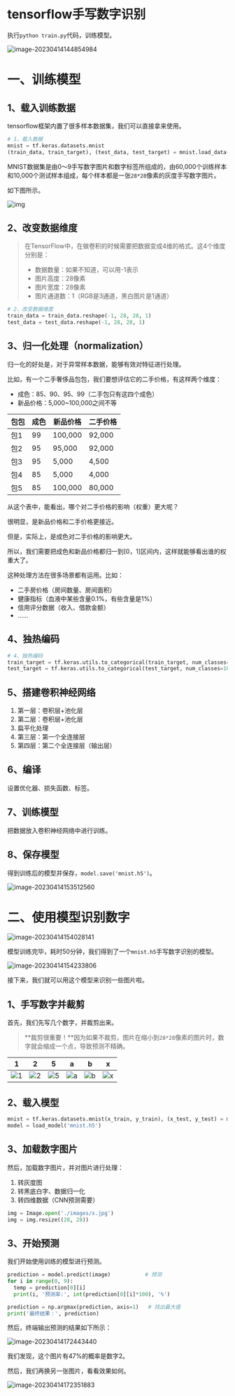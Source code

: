 # tensorflow手写数字识别

执行`python train.py`代码，训练模型。

![image-20230414144854984](assets/image-20230414144854984.png)

# 一、训练模型

## 1、载入训练数据

tensorflow框架内置了很多样本数据集，我们可以直接拿来使用。

```python
# 1、载入数据
mnist = tf.keras.datasets.mnist
(train_data, train_target), (test_data, test_target) = mnist.load_data()
```

MNIST数据集是由0〜9手写数字图片和数字标签所组成的，由60,000个训练样本和10,000个测试样本组成，每个样本都是一张`28*28`像素的灰度手写数字图片。

如下图所示。

![img](assets/v2-d39e0fbe06e80995437e17b6033f94dd_1440w.png)

## 2、改变数据维度

> 在TensorFlow中，在做卷积的时候需要把数据变成4维的格式。这4个维度分别是：
>
> - 数据数量：如果不知道，可以用-1表示
> - 图片高度：28像素
> - 图片宽度：28像素
> - 图片通道数：1（RGB是3通道，黑白图片是1通道）

```python
# 2、改变数据维度
train_data = train_data.reshape(-1, 28, 28, 1)
test_data = test_data.reshape(-1, 28, 28, 1)
```

## 3、归一化处理（normalization）

归一化的好处是，对于异常样本数据，能够有效对特征进行处理。

比如，有一个二手奢侈品包包，我们要想评估它的二手价格，有这样两个维度：

- 成色：85、90、95、99（二手包只有这四个成色）
- 新品价格：5,000~100,000之间不等

| 包包 | 成色 | 新品价格 | 二手价格 |
| ---- | ---- | -------- | -------- |
| 包1  | 99   | 100,000  | 92,000   |
| 包2  | 95   | 95,000   | 92,000   |
| 包3  | 95   | 5,000    | 4,500    |
| 包4  | 85   | 5,000    | 4,000    |
| 包5  | 85   | 100,000  | 80,000   |

从这个表中，能看出，哪个对二手价格的影响（权重）更大呢？

很明显，是新品价格和二手价格更接近。

但是，实际上，是成色对二手价格的影响更大。

所以，我们需要把成色和新品价格都归一到[0，1]区间内，这样就能够看出谁的权重大了。

这种处理方法在很多场景都有运用。比如：

- 二手房价格（房间数量、房间面积）
- 健康指标（血液中某些含量0.1%，有些含量是1%）
- 信用评分数据（收入、借款金额）
- ......

## 4、独热编码

```python
# 4、独热编码
train_target = tf.keras.utils.to_categorical(train_target, num_classes=10)
test_target = tf.keras.utils.to_categorical(test_target, num_classes=10)    #10种结果
```

## 5、搭建卷积神经网络

1. 第一层：卷积层+池化层
2. 第二层：卷积层+池化层
3. 扁平化处理
4. 第三层：第一个全连接层
5. 第四层：第二个全连接层（输出层）

## 6、编译

设置优化器、损失函数、标签。 

## 7、训练模型

把数据放入卷积神经网络中进行训练。

## 8、保存模型

得到训练后的模型并保存，`model.save('mnist.h5')`。

![image-20230414153512560](assets/image-20230414153512560.png)

# 二、使用模型识别数字

![image-20230414154028141](assets/image-20230414154028141.png)

模型训练完毕，耗时50分钟，我们得到了一个`mnist.h5`手写数字识别的模型。

![image-20230414154233806](assets/image-20230414154233806.png)

接下来，我们就可以用这个模型来识别一些图片啦。

## 1、手写数字并裁剪

首先，我们先写几个数字，并裁剪出来。

> **裁剪很重要！**因为如果不裁剪，图片在缩小到`28*28`像素的图片时，数字就会缩成一个点，导致预测不精确。

|         1          |         2          |         5          |         a          |         b          |         x          |
| :----------------: | :----------------: | :----------------: | :----------------: | :----------------: | :----------------: |
| ![1](assets/1.jpg) | ![2](assets/2.jpg) | ![5](assets/5.jpg) | ![a](assets/a.jpg) | ![b](assets/b.jpg) | ![x](assets/x.jpg) |

## 2、载入模型

```python
mnist = tf.keras.datasets.mnist(x_train, y_train), (x_test, y_test) = mnist.load_data()
model = load_model('mnist.h5')
```

## 3、加载数字图片

然后，加载数字图片，并对图片进行处理：

1. 转灰度图
2. 转黑底白字、数据归一化
3. 转四维数据（CNN预测需要）

```python
img = Image.open('./images/x.jpg')
img = img.resize((28, 28))
```

## 3、开始预测

我们开始使用训练的模型进行预测。

```python
prediction = model.predict(image)           # 预测
for i in range(0, 9):
  temp = prediction[0][i]
  print(i, '预测率:', int(prediction[0][i]*100), '%')

prediction = np.argmax(prediction, axis=1)   # 找出最大值
print('最终结果：', prediction)
```

然后，终端输出预测的结果如下所示：

![image-20230414172443440](assets/image-20230414172443440.png)

我们发现，这个图片有47%的概率是数字2。

然后，我们再换另一张图片，看看效果如何。

![image-20230414172351883](assets/image-20230414172351883.png)

